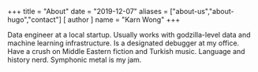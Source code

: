 +++
title = "About"
date = "2019-12-07"
aliases = ["about-us","about-hugo","contact"]
[ author ]
  name = "Karn Wong"
+++

Data engineer at a local startup. Usually works with godzilla-level data and machine learning infrastructure. Is a designated debugger at my office. Have a crush on Middle Eastern fiction and Turkish music. Language and history nerd. Symphonic metal is my jam.

